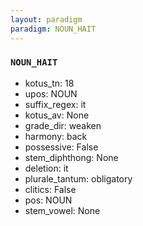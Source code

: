 ```yaml
---
layout: paradigm
paradigm: NOUN_HAIT
---
```

### ` NOUN_HAIT `


* kotus_tn: 18
* upos: NOUN
* suffix_regex: it
* kotus_av: None
* grade_dir: weaken
* harmony: back
* possessive: False
* stem_diphthong: None
* deletion: it
* plurale_tantum: obligatory
* clitics: False
* pos: NOUN
* stem_vowel: None
